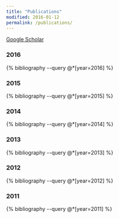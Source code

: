 ```yaml
---
title: "Publications"
modified: 2016-01-12
permalink: /publications/
---
```


[Google Scholar](https://scholar.google.com/citations?user=yU33tGsAAAAJ&hl=en&oi=ao)

### 2016

{% bibliography --query @*[year=2016] %}

### 2015

{% bibliography --query @*[year=2015] %}

### 2014

{% bibliography --query @*[year=2014] %}

### 2013

{% bibliography --query @*[year=2013] %}

### 2012

{% bibliography --query @*[year=2012] %}

### 2011

{% bibliography --query @*[year=2011] %}
